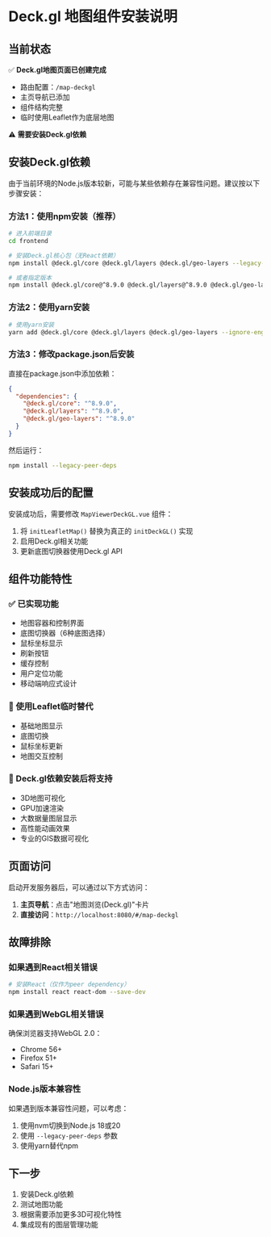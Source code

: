 # Deck.gl 地图组件安装说明

## 当前状态

✅ **Deck.gl地图页面已创建完成**
- 路由配置：`/map-deckgl`
- 主页导航已添加
- 组件结构完整
- 临时使用Leaflet作为底层地图

⚠️ **需要安装Deck.gl依赖**

## 安装Deck.gl依赖

由于当前环境的Node.js版本较新，可能与某些依赖存在兼容性问题。建议按以下步骤安装：

### 方法1：使用npm安装（推荐）

```bash
# 进入前端目录
cd frontend

# 安装Deck.gl核心包（无React依赖）
npm install @deck.gl/core @deck.gl/layers @deck.gl/geo-layers --legacy-peer-deps

# 或者指定版本
npm install @deck.gl/core@^8.9.0 @deck.gl/layers@^8.9.0 @deck.gl/geo-layers@^8.9.0 --legacy-peer-deps
```

### 方法2：使用yarn安装

```bash
# 使用yarn安装
yarn add @deck.gl/core @deck.gl/layers @deck.gl/geo-layers --ignore-engines
```

### 方法3：修改package.json后安装

直接在package.json中添加依赖：

```json
{
  "dependencies": {
    "@deck.gl/core": "^8.9.0",
    "@deck.gl/layers": "^8.9.0",
    "@deck.gl/geo-layers": "^8.9.0"
  }
}
```

然后运行：
```bash
npm install --legacy-peer-deps
```

## 安装成功后的配置

安装成功后，需要修改 `MapViewerDeckGL.vue` 组件：

1. 将 `initLeafletMap()` 替换为真正的 `initDeckGL()` 实现
2. 启用Deck.gl相关功能
3. 更新底图切换器使用Deck.gl API

## 组件功能特性

### ✅ 已实现功能
- 地图容器和控制界面
- 底图切换器（6种底图选择）
- 鼠标坐标显示
- 刷新按钮
- 缓存控制
- 用户定位功能
- 移动端响应式设计

### 🔄 使用Leaflet临时替代
- 基础地图显示
- 底图切换
- 鼠标坐标更新
- 地图交互控制

### 🎯 Deck.gl依赖安装后将支持
- 3D地图可视化
- GPU加速渲染
- 大数据量图层显示
- 高性能动画效果
- 专业的GIS数据可视化

## 页面访问

启动开发服务器后，可以通过以下方式访问：

1. **主页导航**：点击"地图浏览(Deck.gl)"卡片
2. **直接访问**：`http://localhost:8080/#/map-deckgl`

## 故障排除

### 如果遇到React相关错误
```bash
# 安装React（仅作为peer dependency）
npm install react react-dom --save-dev
```

### 如果遇到WebGL相关错误
确保浏览器支持WebGL 2.0：
- Chrome 56+
- Firefox 51+
- Safari 15+

### Node.js版本兼容性
如果遇到版本兼容性问题，可以考虑：
1. 使用nvm切换到Node.js 18或20
2. 使用 `--legacy-peer-deps` 参数
3. 使用yarn替代npm

## 下一步

1. 安装Deck.gl依赖
2. 测试地图功能
3. 根据需要添加更多3D可视化特性
4. 集成现有的图层管理功能 